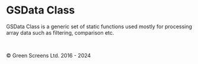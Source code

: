 # GSData Class
 
GSData Class is a generic set of static functions used mostly for processing array data such as filtering, comparison etc.

<br>

&copy; Green Screens Ltd. 2016 - 2024
